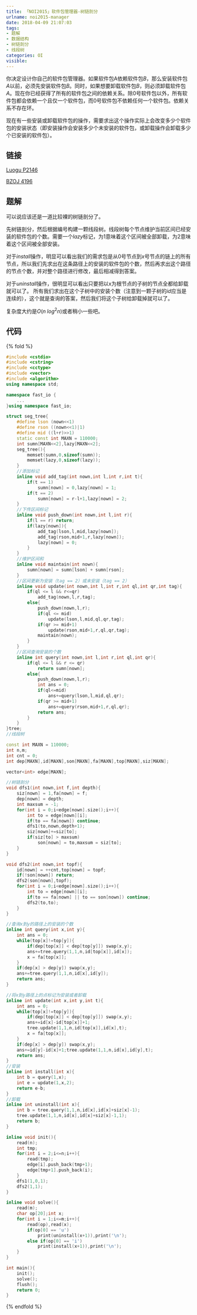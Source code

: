 ```yaml
---
title: 「NOI2015」软件包管理器-树链剖分
urlname: noi2015-manager
date: 2018-04-09 21:07:03
tags:
- 题解
- 数据结构
- 树链剖分
- 线段树
categories: OI
visible:
---
```



你决定设计你自己的软件包管理器。如果软件包A依赖软件包$B$，那么安装软件包$A$以前，必须先安装软件包$B$。同时，如果想要卸载软件包$B$，则必须卸载软件包$A$。现在你已经获得了所有的软件包之间的依赖关系。除$0$号软件包以外，所有软件包都会依赖一个且仅一个软件包，而$0$号软件包不依赖任何一个软件包。依赖关系不存在环。

现在有一些安装或卸载软件包的操作，需要求出这个操作实际上会改变多少个软件包的安装状态（即安装操作会安装多少个未安装的软件包，或卸载操作会卸载多少个已安装的软件包）。

<!-- more -->

## 链接

[Luogu P2146](https://www.luogu.org/problemnew/show/P2146)

[BZOJ 4196](https://www.lydsy.com/JudgeOnline/problem.php?id=4196)

## 题解

可以说应该还是一道比较裸的树链剖分了。

先树链剖分，然后根据编号构建一颗线段树。线段树每个节点维护当前区间已经安装的软件包的个数。需要一个$lazy$标记，为$1$意味着这个区间被全部卸载，为$2$意味着这个区间被全部安装。

对于$install$操作，明显可以看出我们的需求包是从$0$号节点到$x$号节点的链上的所有节点，所以我们先求出在这条路径上的安装的软件包的个数，然后再求出这个路径的节点个数，并对整个路径进行修改，最后相减得到答案。

对于$uninstall$操作，很明显可以看出只要把以x为根节点的子树的节点全都给卸载就可以了。
所有我们求出在这个子树中的安装个数（注意到一颗子树的$id$应当是连续的），这个就是查询的答案，然后我们将这个子树给卸载掉就可以了。

复杂度大约是$O(n \; log^2{n})$或者稍小一些吧。

## 代码

{% fold %}

```cpp
#include <cstdio>
#include <cstring>
#include <cctype>
#include <vector>
#include <algorithm>
using namespace std;

namespace fast_io {
    ...
}using namespace fast_io;

struct seg_tree{
    #define lson (nown<<1)
    #define rson ((nown<<1)|1)
    #define mid ((l+r)>>1)
    static const int MAXN = 110000;
    int sumn[MAXN<<2],lazy[MAXN<<2];
    seg_tree(){
        memset(sumn,0,sizeof(sumn));
        memset(lazy,0,sizeof(lazy));
    }
    //添加标记
    inline void add_tag(int nown,int l,int r,int t){
        if(t == 1)
            sumn[nown] = 0,lazy[nown] = 1;
        if(t == 2)
            sumn[nown] = r-l+1,lazy[nown] = 2;
    }
    //下传区间标记
    inline void push_down(int nown,int l,int r){
        if(l == r) return;
        if(lazy[nown]){
            add_tag(lson,l,mid,lazy[nown]);
            add_tag(rson,mid+1,r,lazy[nown]);
            lazy[nown] = 0;
        }
    }
    //维护区间和
    inline void maintain(int nown){
        sumn[nown] = sumn[lson] + sumn[rson];
    }
    //区间更新为安装（tag == 2）或未安装（tag == 2）
    inline void update(int nown,int l,int r,int ql,int qr,int tag){
        if(ql <= l && r<=qr)
            add_tag(nown,l,r,tag);
        else{
            push_down(nown,l,r);
            if(ql <= mid)
                update(lson,l,mid,ql,qr,tag);
            if(qr >= mid+1)
                update(rson,mid+1,r,ql,qr,tag);
            maintain(nown);
        }
    }
    //区间查询安装的个数
    inline int query(int nown,int l,int r,int ql,int qr){
        if(ql <= l && r <= qr)
            return sumn[nown];
        else{
            push_down(nown,l,r);
            int ans = 0;
            if(ql<=mid)
                ans+=query(lson,l,mid,ql,qr);
            if(qr >= mid+1)
                ans+=query(rson,mid+1,r,ql,qr);
            return ans;
        }
    }
}tree;
//线段树

const int MAXN = 110000;
int n,m;
int cnt = 0;
int dep[MAXN],id[MAXN],son[MAXN],fa[MAXN],top[MAXN],siz[MAXN];

vector<int> edge[MAXN];

//树链剖分
void dfs1(int nown,int f,int depth){
    siz[nown] = 1,fa[nown] = f;
    dep[nown] = depth;
    int maxsum = -1;
    for(int i = 0;i<edge[nown].size();i++){
        int to = edge[nown][i];
        if(to == fa[nown]) continue;
        dfs1(to,nown,depth+1);
        siz[nown]+=siz[to];
        if(siz[to] > maxsum)
            son[nown] = to,maxsum = siz[to];
    }
}

void dfs2(int nown,int topf){
    id[nown] = ++cnt,top[nown] = topf;
    if(!son[nown]) return;
    dfs2(son[nown],topf);
    for(int i = 0;i<edge[nown].size();i++){
        int to = edge[nown][i];
        if(to == fa[nown] || to == son[nown]) continue;
        dfs2(to,to);
    }
}

//查询x到y的路径上的安装的个数
inline int query(int x,int y){
    int ans = 0;
    while(top[x]!=top[y]){
        if(dep[top[x]] < dep[top[y]]) swap(x,y);
        ans+=tree.query(1,1,n,id[top[x]],id[x]);
        x = fa[top[x]];
    }
    if(dep[x] > dep[y]) swap(x,y);
    ans+=tree.query(1,1,n,id[x],id[y]);
    return ans;
}

//将x到y路径上的点标记为安装或者卸载
inline int update(int x,int y,int t){
    int ans = 0;
    while(top[x]!=top[y]){
        if(dep[top[x]] < dep[top[y]]) swap(x,y);
        ans+=id[x]-id[top[x]]+1;
        tree.update(1,1,n,id[top[x]],id[x],t);
        x = fa[top[x]];
    }
    if(dep[x] > dep[y]) swap(x,y);
    ans+=id[y]-id[x]+1;tree.update(1,1,n,id[x],id[y],t);
    return ans;
}
//安装
inline int install(int x){
    int b = query(1,x);
    int e = update(1,x,2);
    return e-b;
}
//卸载
inline int uninstall(int x){
    int b = tree.query(1,1,n,id[x],id[x]+siz[x]-1);
    tree.update(1,1,n,id[x],id[x]+siz[x]-1,1);
    return b;
}

inline void init(){
    read(n);
    int tmp;
    for(int i = 2;i<=n;i++){
        read(tmp);
        edge[i].push_back(tmp+1);
        edge[tmp+1].push_back(i);
    }
    dfs1(1,0,1);
    dfs2(1,1);
}

inline void solve(){
    read(m);
    char op[20];int x;
    for(int i = 1;i<=m;i++){
        read(op),read(x);
        if(op[0] == 'u')
            print(uninstall(x+1)),print('\n');
        else if(op[0] == 'i')
            print(install(x+1)),print('\n');
    }
}

int main(){
    init();
    solve();
    flush();
    return 0;
}
```

{% endfold %}